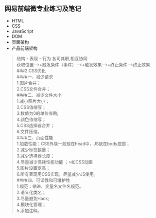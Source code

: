 ## 网易前端微专业练习及笔记
* HTML
* CSS
* JavaScript
* DOM
* 页面架构
* 产品前端架构

>  结构 -   表现   -    行为    各司其职,相互协同  
获取位置-->+触发条件（事件）-->+触发效果-->+终止条件-->终止效果.  
###2.CSS优化  
####一、减少请求  
 1.图片合并；  
 2.CSS文件合并；  
####二、减少文件大小  
 1.减小图片大小；  
 2.CSS值缩写；  
 3.数值为0的单位省略;  
 4.颜色值缩写；  
 5.CSS选择器合并；  
 6.文件压缩。  
####三、页面性能  
 1.加载性能：CSS外联一般放在head中，JS放在body底部；  
 2.减少标签数量；  
 3.减少选择器长度；  
 4.尽量减少高耗性能功能 ；>如CSS动画    
 5.图片设置宽高；  
 6.所有表现用CSS实现，尽量减少JS使用。  
####四、可读性和可维护性  
 1.规范：缩进、变量名文件名规范。  
 2.语义化类名；  
 3.尽量避免Hack;  
 4.模块化管理；  
 5.添加注释。  

